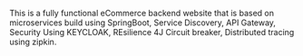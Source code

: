 This is a fully functional eCommerce backend website that is based on microservices build using SpringBoot, Service Discovery, API Gateway, Security Using KEYCLOAK, REsilience 4J Circuit breaker, Distributed tracing using zipkin.
